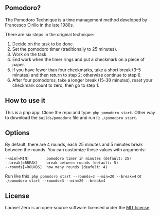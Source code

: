 ## Pomodoro?

The Pomodoro Technique is a time management method developed by Francesco Cirillo in the late 1980s.

There are six steps in the original technique:

1. Decide on the task to be done.
1. Set the pomodoro timer (traditionally to 25 minutes).
1. Work on the task.
1. End work when the timer rings and put a checkmark on a piece of paper.
1. If you have fewer than four checkmarks, take a short break (3–5 minutes) and then return to step 2; otherwise continue to step 6.
1. After four pomodoros, take a longer break (15–30 minutes), reset your checkmark count to zero, then go to step 1.

## How to use it

This is a php app. Clone the repo and type: `php pomodoro start`.
Other way to download the `builds/pomodoro` file and run it: `./pomodoro start`.

## Options

By default, there are 4 rounds, each 25 minutes and 5 minutes break between the rounds. You can customize these values with arguments:
```
--min[=MIN]        pomodoro timer in minutes (default: 25)
--break[=BREAK]    break between rounds (default: 5)
--rounds[=ROUNDS]  how many rounds (deafult: 4)
```

Run like this:
`php pomodoro start --rounds=3 --min=20 --break=4` or `./pomodoro start --rounds=3 --min=20 --break=4`

## License

Laravel Zero is an open-source software licensed under the [MIT license](https://github.com/flamisz/pomodoro/blob/master/LICENSE).
